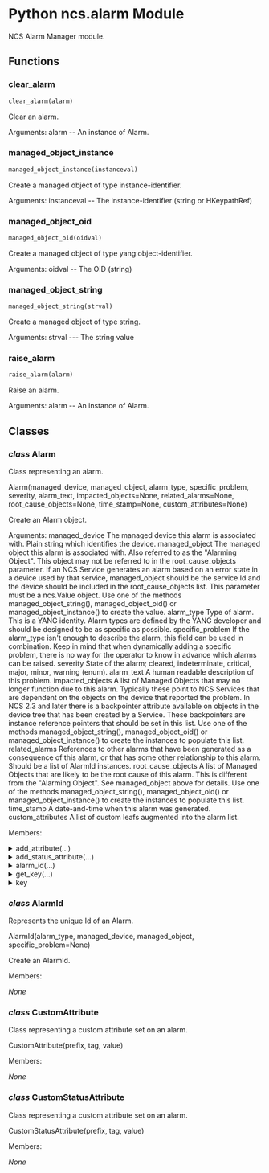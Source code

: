 # Python ncs.alarm Module

NCS Alarm Manager module.

## Functions

### clear_alarm

```python
clear_alarm(alarm)
```

Clear an alarm.

Arguments:
    alarm -- An instance of Alarm.

### managed_object_instance

```python
managed_object_instance(instanceval)
```

Create a managed object of type instance-identifier.

Arguments:
    instanceval -- The instance-identifier (string or HKeypathRef)

### managed_object_oid

```python
managed_object_oid(oidval)
```

Create a managed object of type yang:object-identifier.

Arguments:
    oidval -- The OID (string)

### managed_object_string

```python
managed_object_string(strval)
```

Create a managed object of type string.

Arguments:
    strval --- The string value

### raise_alarm

```python
raise_alarm(alarm)
```

Raise an alarm.

Arguments:
    alarm -- An instance of Alarm.


## Classes

### _class_ **Alarm**

Class representing an alarm.

Alarm(managed_device, managed_object, alarm_type, specific_problem, severity, alarm_text, impacted_objects=None, related_alarms=None, root_cause_objects=None, time_stamp=None, custom_attributes=None)

Create an Alarm object.

Arguments:
managed_device
        The managed device this alarm is associated with. Plain string
        which identifies the device.
managed_object
        The managed object this alarm is associated with. Also referred
        to as the "Alarming Object". This object may not be referred to
        in the root_cause_objects parameter. If an NCS Service
        generates an alarm based on an error state in a device used by
        that service, managed_object should be the service Id and the
        device should be included in the root_cause_objects list. This
        parameter must be a ncs.Value object. Use one of the methods
        managed_object_string(), managed_object_oid() or
        managed_object_instance() to create the value.
alarm_type
        Type of alarm. This is a YANG identity. Alarm types are defined
        by the YANG developer and should be designed to be as specific
        as possible.
specific_problem
        If the alarm_type isn't enough to describe the alarm, this
        field can be used in combination. Keep in mind that when
        dynamically adding a specific problem, there is no way for the
        operator to know in advance which alarms can be raised.
severity
        State of the alarm; cleared, indeterminate, critical, major,
        minor, warning (enum).
alarm_text
        A human readable description of this problem.
impacted_objects
        A list of Managed Objects that may no longer function due to
        this alarm. Typically these point to NCS Services that are
        dependent on the objects on the device that reported the
        problem. In NCS 2.3 and later there is a backpointer attribute
        available on objects in the device tree that has been created by
        a Service. These backpointers are instance reference pointers
        that should be set in this list. Use one of the methods
        managed_object_string(), managed_object_oid() or
        managed_object_instance() to create the instances to populate
        this list.
related_alarms
        References to other alarms that have been generated as a
        consequence of this alarm, or that has some other relationship
        to this alarm. Should be a list of AlarmId instances.
root_cause_objects
        A list of Managed Objects that are likely to be the root cause
        of this alarm. This is different from the "Alarming Object". See
        managed_object above for details. Use one of the methods
        managed_object_string(), managed_object_oid() or
        managed_object_instance() to create the instances to populate
        this list.
time_stamp
        A date-and-time when this alarm was generated.
custom_attributes
        A list of custom leafs augmented into the alarm list.

Members:

<details>

<summary>add_attribute(...)</summary>

Method:

```python
add_attribute(self, prefix, tag, value)
```

Add or update custom attribute

</details>

<details>

<summary>add_status_attribute(...)</summary>

Method:

```python
add_status_attribute(self, prefix, tag, value)
```

Add or update custom status change attribute

</details>

<details>

<summary>alarm_id(...)</summary>

Method:

```python
alarm_id(self)
```

Get the unique Id of this alarm as an AlarmId instance.

</details>

<details>

<summary>get_key(...)</summary>

Method:

```python
get_key(self)
```

Get alarm list key.

</details>

<details>

<summary>key</summary>

_Readonly property_

Get alarm list key.

</details>

### _class_ **AlarmId**

Represents the unique Id of an Alarm.

AlarmId(alarm_type, managed_device, managed_object, specific_problem=None)

Create an AlarmId.

Members:

_None_

### _class_ **CustomAttribute**

Class representing a custom attribute set on an alarm.

CustomAttribute(prefix, tag, value)

Members:

_None_

### _class_ **CustomStatusAttribute**

Class representing a custom attribute set on an alarm.

CustomStatusAttribute(prefix, tag, value)

Members:

_None_

